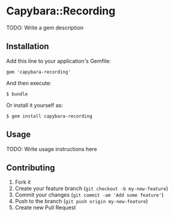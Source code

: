 # Capybara::Recording

TODO: Write a gem description

## Installation

Add this line to your application's Gemfile:

    gem 'capybara-recording'

And then execute:

    $ bundle

Or install it yourself as:

    $ gem install capybara-recording

## Usage

TODO: Write usage instructions here

## Contributing

1. Fork it
2. Create your feature branch (`git checkout -b my-new-feature`)
3. Commit your changes (`git commit -am 'Add some feature'`)
4. Push to the branch (`git push origin my-new-feature`)
5. Create new Pull Request
